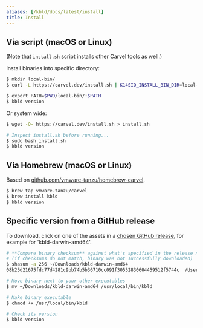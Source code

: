 ```yaml
---
aliases: [/kbld/docs/latest/install]
title: Install
---
```


## Via script (macOS or Linux)

(Note that `install.sh` script installs other Carvel tools as well.)

Install binaries into specific directory:

```bash
$ mkdir local-bin/
$ curl -L https://carvel.dev/install.sh | K14SIO_INSTALL_BIN_DIR=local-bin bash

$ export PATH=$PWD/local-bin/:$PATH
$ kbld version
```

Or system wide:

```bash
$ wget -O- https://carvel.dev/install.sh > install.sh

# Inspect install.sh before running...
$ sudo bash install.sh
$ kbld version
```

## Via Homebrew (macOS or Linux)

Based on [github.com/vmware-tanzu/homebrew-carvel](https://github.com/vmware-tanzu/homebrew-carvel).

```bash
$ brew tap vmware-tanzu/carvel
$ brew install kbld
$ kbld version
```

## Specific version from a GitHub release

To download, click on one of the assets in a [chosen GitHub release](https://github.com/vmware-tanzu/carvel-kbld/releases), for example for 'kbld-darwin-amd64'.

```bash
# **Compare binary checksum** against what's specified in the release notes
# (if checksums do not match, binary was not successfully downloaded)
$ shasum -a 256 ~/Downloads/kbld-darwin-amd64
08b25d21675fdc77d4281c9bb74b5b36710cc091f30552830604459512f5744c  /Users/pivotal/Downloads/kbld-darwin-amd64

# Move binary next to your other executables
$ mv ~/Downloads/kbld-darwin-amd64 /usr/local/bin/kbld

# Make binary executable
$ chmod +x /usr/local/bin/kbld

# Check its version
$ kbld version
```
